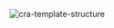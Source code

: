 ![cra-template-structure](https://socialify.git.ci/mr-farshad-r/cra-template-structure/image?description=1&descriptionEditable=You%20can%20using%20this%20CRA%20template%20right%20now!&font=KoHo&issues=1&language=1&name=1&owner=1&pattern=Solid&pulls=1&stargazers=1&theme=Dark)